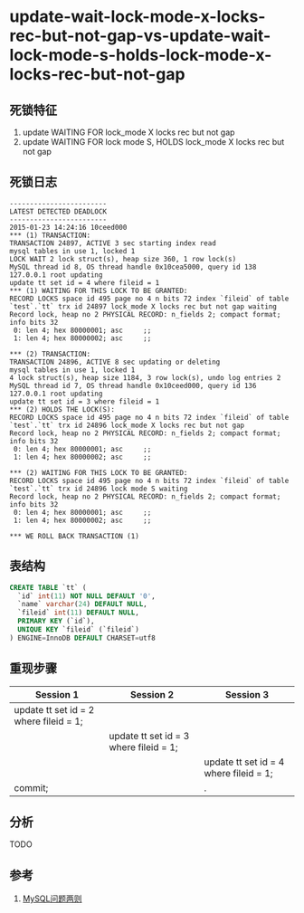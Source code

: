 update-wait-lock-mode-x-locks-rec-but-not-gap-vs-update-wait-lock-mode-s-holds-lock-mode-x-locks-rec-but-not-gap
===

## 死锁特征

1. update WAITING FOR lock_mode X locks rec but not gap
2. update WAITING FOR lock mode S, HOLDS lock_mode X locks rec but not gap

## 死锁日志

```
------------------------
LATEST DETECTED DEADLOCK
------------------------
2015-01-23 14:24:16 10ceed000
*** (1) TRANSACTION:
TRANSACTION 24897, ACTIVE 3 sec starting index read
mysql tables in use 1, locked 1
LOCK WAIT 2 lock struct(s), heap size 360, 1 row lock(s)
MySQL thread id 8, OS thread handle 0x10cea5000, query id 138 127.0.0.1 root updating
update tt set id = 4 where fileid = 1
*** (1) WAITING FOR THIS LOCK TO BE GRANTED:
RECORD LOCKS space id 495 page no 4 n bits 72 index `fileid` of table `test`.`tt` trx id 24897 lock_mode X locks rec but not gap waiting
Record lock, heap no 2 PHYSICAL RECORD: n_fields 2; compact format; info bits 32
 0: len 4; hex 80000001; asc     ;;
 1: len 4; hex 80000002; asc     ;;

*** (2) TRANSACTION:
TRANSACTION 24896, ACTIVE 8 sec updating or deleting
mysql tables in use 1, locked 1
4 lock struct(s), heap size 1184, 3 row lock(s), undo log entries 2
MySQL thread id 7, OS thread handle 0x10ceed000, query id 136 127.0.0.1 root updating
update tt set id = 3 where fileid = 1
*** (2) HOLDS THE LOCK(S):
RECORD LOCKS space id 495 page no 4 n bits 72 index `fileid` of table `test`.`tt` trx id 24896 lock_mode X locks rec but not gap
Record lock, heap no 2 PHYSICAL RECORD: n_fields 2; compact format; info bits 32
 0: len 4; hex 80000001; asc     ;;
 1: len 4; hex 80000002; asc     ;;

*** (2) WAITING FOR THIS LOCK TO BE GRANTED:
RECORD LOCKS space id 495 page no 4 n bits 72 index `fileid` of table `test`.`tt` trx id 24896 lock mode S waiting
Record lock, heap no 2 PHYSICAL RECORD: n_fields 2; compact format; info bits 32
 0: len 4; hex 80000001; asc     ;;
 1: len 4; hex 80000002; asc     ;;

*** WE ROLL BACK TRANSACTION (1)
```

## 表结构

```sql
CREATE TABLE `tt` (
  `id` int(11) NOT NULL DEFAULT '0',
  `name` varchar(24) DEFAULT NULL,
  `fileid` int(11) DEFAULT NULL,
  PRIMARY KEY (`id`),
  UNIQUE KEY `fileid` (`fileid`)
) ENGINE=InnoDB DEFAULT CHARSET=utf8
```

## 重现步骤

| Session 1 | Session 2 | Session 3 |
| --- | --- | --- |
| update tt set id = 2 where fileid = 1; |||
||update tt set id = 3 where fileid = 1;||
|||update tt set id = 4 where fileid = 1;|
|commit;||.|

## 分析

TODO

## 参考

1. [MySQL问题两则](http://siddontang.com/2015/01/25/two-mysql-problems/)
